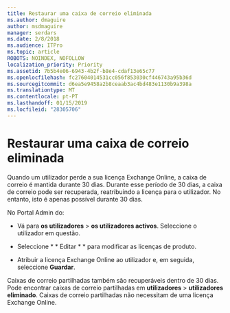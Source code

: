 ```yaml
---
title: Restaurar uma caixa de correio eliminada
ms.author: dmaguire
author: msdmaguire
manager: serdars
ms.date: 2/8/2018
ms.audience: ITPro
ms.topic: article
ROBOTS: NOINDEX, NOFOLLOW
localization_priority: Priority
ms.assetid: 7b5b4e06-6943-4b2f-b8e4-cdaf13e65c77
ms.openlocfilehash: fc27604014531cc056f853030cf446743a95b36d
ms.sourcegitcommit: d6ea5e9458a2b8ceaab3ac4bd483e1130b9a398a
ms.translationtype: MT
ms.contentlocale: pt-PT
ms.lasthandoff: 01/15/2019
ms.locfileid: "28305706"
---
```

# <a name="restore-a-deleted-mailbox"></a>Restaurar uma caixa de correio eliminada

Quando um utilizador perde a sua licença Exchange Online, a caixa de correio é mantida durante 30 dias. Durante esse período de 30 dias, a caixa de correio pode ser recuperada, reatribuindo a licença para o utilizador. No entanto, isto é apenas possível durante 30 dias.
  
No Portal Admin do:
  
- Vá para **os utilizadores** \> **os utilizadores activos**. Seleccione o utilizador em questão.
    
- Seleccione * * Editar * * para modificar as licenças de produto. 
    
- Atribuir a licença Exchange Online ao utilizador e, em seguida, seleccione **Guardar**.
    
Caixas de correio partilhadas também são recuperáveis dentro de 30 dias. Pode encontrar caixas de correio partilhadas em **utilizadores** \> **utilizadores eliminado**. Caixas de correio partilhadas não necessitam de uma licença Exchange Online.
  


